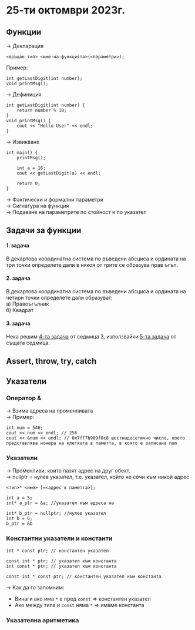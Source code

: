 # 25-ти октомври 2023г.

## Функции 
-> Декларация
```
<връщан тип> <име-на-функцията>(<параметри>);
```
Пример: 
```
int getLastDigit(int number);
void printMsg();
```
-> Дефиниция
```
int getLastDigit(int number) {
    return number % 10;
}
void printMsg() {
    cout << "Hello User" << endl;
}
```
-> Извикване
```
int main() {
    printMsg();

    int a = 16;
    cout << getLastDigit(a) << endl;

    return 0;
}
```
-> Фактически и формални параметри  
-> Сигнатура на функция  
-> Подаване на параметрите по стойност и по указател

## Задачи за функции
#### 1. задача
В декартова координатна система по въведени абсциса и ордината на три точки определете дали в някоя от трите се образува прав ъгъл.

#### 2. задача
В декартова координатна система по въведени абсциса и ордината на четири точки определете дали образуват:  
 а) Правоъгълник  
 б) Квадрат  

#### 3. задача
Нека решим [4-та задача](https://github.com/ivkaradzhova/Introduciton_to_programming_23_24/blob/main/3.%D0%A6%D0%B8%D0%BA%D0%BB%D0%B8%D1%87%D0%BD%D0%B8-%D0%BE%D0%BF%D0%B5%D1%80%D0%B0%D1%82%D0%BE%D1%80%D0%B8/README.md#4%D0%B7%D0%B0%D0%B4%D0%B0%D1%87%D0%B0) от седмица 3, използвайки [5-та задача](https://github.com/ivkaradzhova/Introduciton_to_programming_23_24/blob/main/3.%D0%A6%D0%B8%D0%BA%D0%BB%D0%B8%D1%87%D0%BD%D0%B8-%D0%BE%D0%BF%D0%B5%D1%80%D0%B0%D1%82%D0%BE%D1%80%D0%B8/README.md#4%D0%B7%D0%B0%D0%B4%D0%B0%D1%87%D0%B0)  от същата седмица.


## Assert, throw, try, catch

## Указатели
### Оператор &
-> Взима адреса на променливата  
-> Пример:
```
int num = 546;
cout << num << endl; // 256
cout << &num << endl; // 0x7ff7b909f0c8 шестнадесетично число, което представлява номера на клетката в паметта, в която е записана num 
```

### Указатели
-> Променливи, които пазят адрес на друг обект.  
-> nullptr = нулев указател, т.е. указател, който не сочи към никой адрес
```
<тип>* <име> [=<адрес в паметта>];
```
```
int a = 5;
int* a_ptr = &a; //указател към адреса на 

int* b_ptr = nullptr; //нулев указател
int b = 6;
b_ptr = &b 
```
### Константни указатели и константи
```
int * const ptr; // константен указател

const int * ptr; // указател към константа
int const * ptr; // указател към константа

const int * const ptr; // константен указател към константа
```

-> Как да го запомним:  
- Винаги ако има `*` е пред `const` => константен указател
- Ако между типа и `const` няма `*` => имаме константа

### Указателна аритметика 